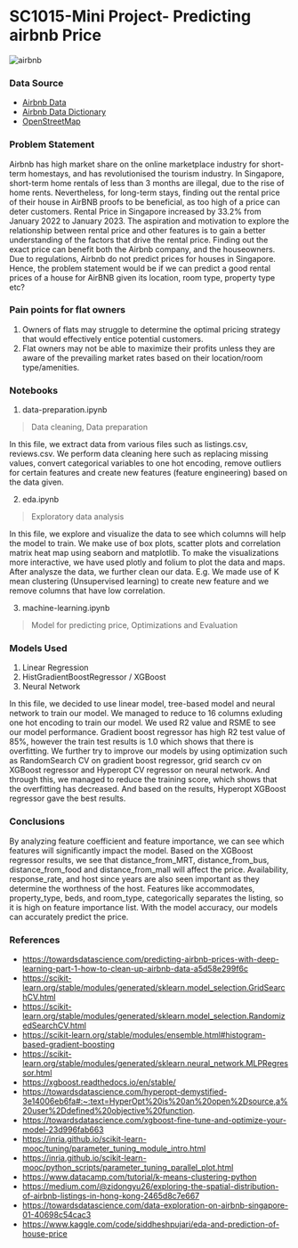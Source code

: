 # SC1015-Mini Project- Predicting airbnb Price
![airbnb](https://user-images.githubusercontent.com/58833855/233577244-74112912-a41f-4370-ba82-79500caad97d.png)



### Data Source

- [Airbnb Data](http://insideairbnb.com/get-the-data/)
- [Airbnb Data Dictionary](https://docs.google.com/spreadsheets/d/1iWCNJcSutYqpULSQHlNyGInUvHg2BoUGoNRIGa6Szc4/edit#gid=1322284596)
- [OpenStreetMap](https://www.openstreetmap.org/)

### Problem Statement

Airbnb has high market share on the online marketplace industry for short-term homestays, and has revolutionised the tourism industry.
In Singapore, short-term home rentals of less than 3 months are illegal, due to the rise of home rents.
Nevertheless, for long-term stays, finding out the rental price of their house in AirBNB proofs to be beneficial, as too high of a price can deter customers. Rental Price in Singapore increased by 33.2%  from January 2022 to January 2023.
The aspiration and motivation to explore the relationship between rental price and other features is to gain a better understanding of the factors that drive the rental price.
Finding out the exact price can benefit both the Airbnb company, and the houseowners.
Due to regulations, Airbnb do not predict prices for houses in Singapore.
Hence, the problem statement would be if we can predict a good rental prices of a house for AirBNB given its location, room type, property type etc?


### Pain points for flat owners
1) Owners of flats may struggle to determine the optimal pricing strategy that would effectively entice potential customers.
2) Flat owners may not be able to maximize their profits unless they are aware of the prevailing market rates based on their location/room type/amenities.

### Notebooks

1. data-preparation.ipynb
> Data cleaning, Data preparation

In this file, we extract data from various files such as listings.csv, reviews.csv. We perform data cleaning here such as replacing missing values, convert categorical variables to one hot encoding, remove outliers for certain features and create new features (feature engineering) based on the data given.

2. eda.ipynb
> Exploratory data analysis

In this file, we explore and visualize the data to see which columns will help the model to train. We make use of box plots, scatter plots and correlation matrix heat map using seaborn and matplotlib. To make the visualizations more interactive, we have used plotly and folium to plot the data and maps. After analysze the data, we further clean our data. E.g. We made use of K mean clustering (Unsupervised learning) to create new feature and we remove columns that have low correlation.

3. machine-learning.ipynb
> Model for predicting price, Optimizations and Evaluation

### Models Used 

1. Linear Regression
2. HistGradientBoostRegressor / XGBoost
3. Neural Network

In this file, we decided to use linear model, tree-based model and neural network to train our model. We managed to reduce to 16 columns exluding one hot encoding to train our model. We used R2 value and RSME to see our model performance. Gradient boost regressor has high R2 test value of 85%, however the train test results is 1.0 which shows that there is overfitting. We further try to improve our models by using optimization such as RandomSearch CV on gradient boost regressor, grid search cv on XGBoost regressor and Hyperopt CV regressor on neural network. And through this, we managed to reduce the training score, which shows that the overfitting has decreased. And based on the results, Hyperopt XGBoost regressor gave the best results.


### Conclusions

By analyzing feature coefficient and feature importance, we can see which features will significantly impact the model. Based on the XGBoost regressor results, we see that distance_from_MRT, distance_from_bus, distance_from_food and distance_from_mall will affect the price. Availability, response_rate, and host since years are also seen important as they determine the worthness of the host. Features like accommodates, property_type, beds, and room_type, categorically separates the listing, so it is high on feature importance list. With the model accuracy, our models can accurately predict the price.



### References

- https://towardsdatascience.com/predicting-airbnb-prices-with-deep-learning-part-1-how-to-clean-up-airbnb-data-a5d58e299f6c
- https://scikit-learn.org/stable/modules/generated/sklearn.model_selection.GridSearchCV.html
- https://scikit-learn.org/stable/modules/generated/sklearn.model_selection.RandomizedSearchCV.html
- https://scikit-learn.org/stable/modules/ensemble.html#histogram-based-gradient-boosting
- https://scikit-learn.org/stable/modules/generated/sklearn.neural_network.MLPRegressor.html
- https://xgboost.readthedocs.io/en/stable/
- https://towardsdatascience.com/hyperopt-demystified-3e14006eb6fa#:~:text=HyperOpt%20is%20an%20open%2Dsource,a%20user%2Ddefined%20objective%20function.
- https://towardsdatascience.com/xgboost-fine-tune-and-optimize-your-model-23d996fab663
- https://inria.github.io/scikit-learn-mooc/tuning/parameter_tuning_module_intro.html
- https://inria.github.io/scikit-learn-mooc/python_scripts/parameter_tuning_parallel_plot.html
- https://www.datacamp.com/tutorial/k-means-clustering-python
- https://medium.com/@zidongyu26/exploring-the-spatial-distribution-of-airbnb-listings-in-hong-kong-2465d8c7e667
- https://towardsdatascience.com/data-exploration-on-airbnb-singapore-01-40698c54cac3
- https://www.kaggle.com/code/siddheshpujari/eda-and-prediction-of-house-price


